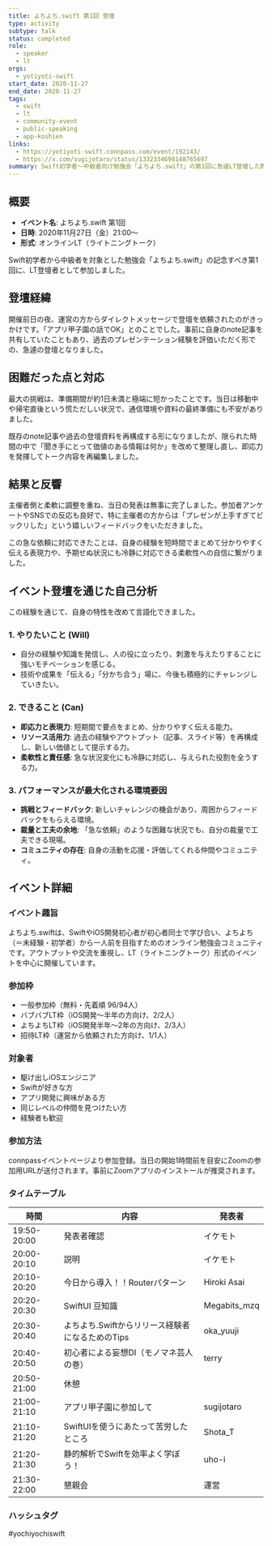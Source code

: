 ```yaml
---
title: よちよち.swift 第1回 登壇
type: activity
subtype: talk
status: completed
role:
  - speaker
  - lt
orgs:
  - yotiyoti-swift
start_date: 2020-11-27
end_date: 2020-11-27
tags:
  - swift
  - lt
  - community-event
  - public-speaking
  - app-koshien
links:
  - https://yotiyoti-swift.connpass.com/event/192143/
  - https://x.com/sugijotaro/status/1332334698148765697
summary: Swift初学者〜中級者向け勉強会「よちよち.swift」の第1回に急遽LT登壇した際の記録。準備期間が1日未満という状況下で、アプリ甲子園での経験を元に発表を行い、その即応力や経験の言語化能力が評価された。
---
```


## 概要
- **イベント名**: よちよち.swift 第1回
- **日時**: 2020年11月27日（金）21:00〜
- **形式**: オンラインLT（ライトニングトーク）

Swift初学者から中級者を対象とした勉強会「よちよち.swift」の記念すべき第1回に、LT登壇者として参加しました。

## 登壇経緯
開催前日の夜、運営の方からダイレクトメッセージで登壇を依頼されたのがきっかけです。「アプリ甲子園の話でOK」とのことでした。事前に自身のnote記事を共有していたこともあり、過去のプレゼンテーション経験を評価いただく形での、急遽の登壇となりました。

## 困難だった点と対応
最大の挑戦は、準備期間が約1日未満と極端に短かったことです。当日は移動中や帰宅直後という慌ただしい状況で、通信環境や資料の最終準備にも不安がありました。

既存のnote記事や過去の登壇資料を再構成する形になりましたが、限られた時間の中で「聞き手にとって価値のある情報は何か」を改めて整理し直し、即応力を発揮してトーク内容を再編集しました。

## 結果と反響
主催者側と柔軟に調整を重ね、当日の発表は無事に完了しました。参加者アンケートやSNSでの反応も良好で、特に主催者の方からは「プレゼンが上手すぎてビックリした」という嬉しいフィードバックをいただきました。

この急な依頼に対応できたことは、自身の経験を短時間でまとめて分かりやすく伝える表現力や、予期せぬ状況にも冷静に対応できる柔軟性への自信に繋がりました。

## イベント登壇を通じた自己分析

この経験を通じて、自身の特性を改めて言語化できました。

### 1. やりたいこと (Will)
- 自分の経験や知識を発信し、人の役に立ったり、刺激を与えたりすることに強いモチベーションを感じる。
- 技術や成果を「伝える」「分かち合う」場に、今後も積極的にチャレンジしていきたい。

### 2. できること (Can)
- **即応力と表現力**: 短期間で要点をまとめ、分かりやすく伝える能力。
- **リソース活用力**: 過去の経験やアウトプット（記事、スライド等）を再構成し、新しい価値として提示する力。
- **柔軟性と責任感**: 急な状況変化にも冷静に対応し、与えられた役割を全うする力。

### 3. パフォーマンスが最大化される環境要因
- **挑戦とフィードバック**: 新しいチャレンジの機会があり、周囲からフィードバックをもらえる環境。
- **裁量と工夫の余地**: 「急な依頼」のような困難な状況でも、自分の裁量で工夫できる現場。
- **コミュニティの存在**: 自身の活動を応援・評価してくれる仲間やコミュニティ。

## イベント詳細

### イベント趣旨
よちよち.swiftは、SwiftやiOS開発初心者が初心者同士で学び合い、よちよち（＝未経験・初学者）から一人前を目指すためのオンライン勉強会コミュニティです。アウトプットや交流を重視し、LT（ライトニングトーク）形式のイベントを中心に開催しています。

### 参加枠
- 一般参加枠（無料・先着順 96/94人）
- バブバブLT枠（iOS開発〜半年の方向け、2/2人）
- よちよちLT枠（iOS開発半年〜2年の方向け、2/3人）
- 招待LT枠（運営から依頼された方向け、1/1人）

### 対象者
- 駆け出しiOSエンジニア
- Swiftが好きな方
- アプリ開発に興味がある方
- 同じレベルの仲間を見つけたい方
- 経験者も歓迎

### 参加方法
connpassイベントページより参加登録。当日の開始1時間前を目安にZoomの参加用URLが送付されます。事前にZoomアプリのインストールが推奨されます。

### タイムテーブル
| 時間 | 内容 | 発表者 |
| - | - | - |
| 19:50-20:00 | 発表者確認 | イケモト |
| 20:00-20:10 | 説明 | イケモト |
| 20:10-20:20 | 今日から導入！！Routerパターン | Hiroki Asai |
| 20:20-20:30 | SwiftUI 豆知識 | Megabits_mzq |
| 20:30-20:40 | よちよち.Swiftからリリース経験者になるためのTips | oka_yuuji |
| 20:40-20:50 | 初心者による妄想DI（モノマネ芸人の巻） | terry |
| 20:50-21:00 | 休憩 |  |
| 21:00-21:10 | アプリ甲子園に参加して | sugijotaro |
| 21:10-21:20 | SwiftUIを使うにあたって苦労したところ | Shota_T |
| 21:20-21:30 | 静的解析でSwiftを効率よく学ぼう！ | uho-i |
| 21:30-22:00 | 懇親会 | 運営 |

### ハッシュタグ
#yochiyochiswift
